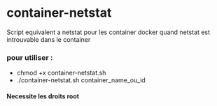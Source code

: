 # container-netstat

Script equivalent a netstat pour les container docker quand netstat est introuvable dans le container

### pour utiliser : 
* chmod +x container-netstat.sh
* ./container-netstat.sh container_name_ou_id

#### Necessite les droits root
